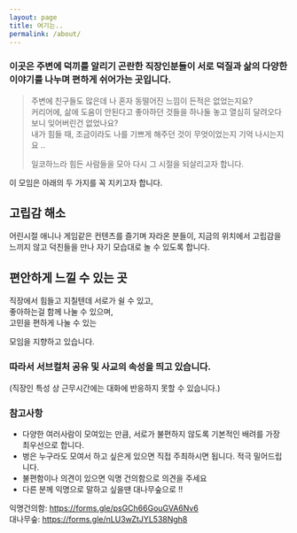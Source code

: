 ```yaml
---
layout: page
title: 여기는..
permalink: /about/
---
```


### 이곳은 주변에 덕끼를 알리기 곤란한 직장인분들이 서로 덕질과 삶의 다양한 이야기를 나누며 편하게 쉬어가는 곳입니다.

> 주변에 친구들도 많은데 나 혼자 동떨어진 느낌이 든적은 없었는지요?  
> 커리어에, 삶에 도움이 안된다고 좋아하던 것들을 하나둘 놓고 열심히 달려오다 보니 잊어버린건 없었나요?  
> 내가 힘들 때, 조금이라도 나를 기쁘게 해주던 것이 무엇이었는지 기억 나시는지요 ..   
>
> 일코하느라 힘든 사람들을 모아 다시 그 시절을 되살리고자 합니다.


이 모임은 아래의 두 가지를 꼭 지키고자 합니다.

## 고립감 해소
어린시절 애니나 게임같은 컨텐츠를 즐기며 자라온 분들이, 지금의 위치에서 고립감을 느끼지 않고 덕친들을 만나 자기 모습대로 놀 수 있도록 합니다.

## 편안하게 느낄 수 있는 곳
직장에서 힘들고 지칠텐데 서로가 쉴 수 있고,  
좋아하는걸 함께 나눌 수 있으며,  
고민을 편하게 나눌 수 있는  

모임을 지향하고 있습니다.

### 따라서 **서브컬처 공유** 및 **사교**의 속성을 띄고 있습니다.

(직장인 특성 상 근무시간에는 대화에 반응하지 못할 수 있습니다.)

### 참고사항
- 다양한 여러사람이 모여있는 만큼, 서로가 불편하지 않도록 기본적인 배려를 가장 최우선으로 합니다.  
- 벙은 누구라도 모여서 하고 싶은게 있으면 직접 주최하시면 됩니다. 적극 밀어드립니다.  
- 불편함이나 의견이 있으면 익명 건의함으로 의견을 주세요   
- 다른 분께 익명으로 말하고 싶을땐 대나무숲으로 !!

익명건의함: https://forms.gle/psGCh66GouGVA6Nv6  
대나무숲: https://forms.gle/nLU3wZtJYL538Ngh8

